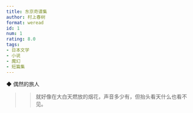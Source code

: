 ```yaml
---
title: 东京奇谭集
author: 村上春树
format: weread
id: 1
num: 1
rating: 8.0
tags:
- 日本文学
- 小说
- 魔幻
- 短篇集
---
```


◆ 偶然的旅人

>> 就好像在大白天燃放的烟花，声音多少有，但抬头看天什么也看不见。